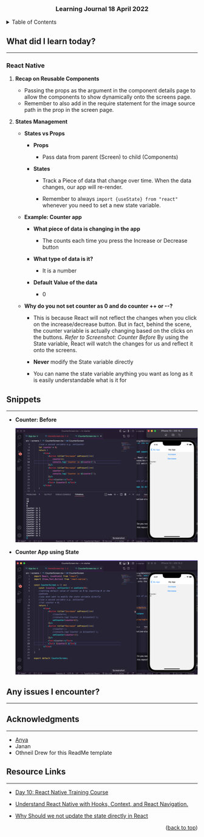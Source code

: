 <div id="top"></div>

<br />

<h3 align="center">Learning Journal 18 April 2022</h3>

<!-- TABLE OF CONTENTS -->
<details>
  <summary>Table of Contents</summary>
  <ul>
    <li><a href="#what-did-i-learn-today">What did I learn today?</a></li>
    <li><a href="#snippets">Snippets</a></li>
    <li><a href="#any-issues-i-encounter">Any issues I encounter?</a></li>
    <li><a href="#acknowledgments">Acknowledgments</a></li>
    <li><a href="#resource-links">Resource Links</a></li>
      </ul>
     
</details>

<!-- ABOUT THE PROJECT -->
## What did I learn today? ##
----
<!-- Type what you learnt here -->
### React Native ###
  1. **Recap on Reusable Components**
      - Passing the props as the argument in the component details page to allow the components to show dynamically onto the screens page.  
      - Remember to also add in the require statement for the image source path in the prop in the screen page. 
    
  
  2. **States Management**
      - **States vs Props**
        - **Props**

          - Pass data from parent (Screen) to child (Components)

        - **States**
          - Track a Piece of data that change over time. When the data changes, our app will re-render.

          - Remember to always `import {useState} from "react"` whenever you need to set a new state variable.
      
      - **Example: Counter app**
        
        - **What piece of data is changing in the app**
          - The counts each time you press the Increase or Decrease button
        
        - **What type of data is it?**
          - It is a number
        
        - **Default Value of the data**
          - 0

      - **Why do you not set counter as 0 and do counter ++ or --?**

        - This is because React will not reflect the changes when you click on the increase/decrease button. But in fact, behind the scene, the counter variable is actually changing based on the clicks on the buttons. *Refer to Screenshot: Counter Before* By using the State variable, React will watch the changes for us and reflect it onto the screens.    

        - **Never** modify the State variable directly

        - You can name the state variable anything you want as long as it is easily understandable what is it for 
      
## Snippets ##
----
<!-- You can attach snippets of your end product here -->
  
  - **Counter: Before**
  
    <img src='./img/counterBefore.png' height = '300'/>
  
  - **Counter App using State**

    <img src = './img/counterAfter.png' height = '300' />

## Any issues I encounter? ##
----
<!-- Type Your Issues Faced today Here -->



<!-- ACKNOWLEDGMENTS -->
## Acknowledgments ##
----
* [Anya](https://github.com/huanganya/react-native-starter)
* Janan
* Othneil Drew for this ReadMe template

<!-- Resource Links -->
## Resource Links ##
----
* [Day 10: React Native Training Course](https://docs.google.com/document/d/1qo1kA0VyDVUT-HQd4CsTLzU00hcaKdTnuog4xts1gz4/edit)

* [Understand React Native with Hooks, Context, and React Navigation.](https://nlbsg.udemy.com/course/the-complete-react-native-and-redux-course/learn/lecture/15706480#overview)

* [Why Should we not update the state directly in React](https://www.bestinterviewquestion.com/question/why-should-we-not-update-the-state-directly-in-react-qxzqu5592op)


<p align="right">(<a href="#top">back to top</a>)</p>

